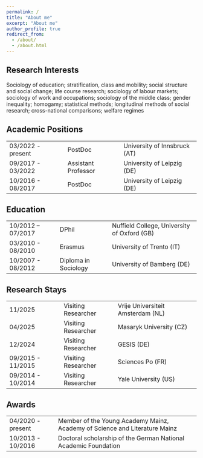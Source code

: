 ```yaml
---
permalink: /
title: "About me"
excerpt: "About me"
author_profile: true
redirect_from: 
  - /about/
  - /about.html
---
```


## Research Interests

Sociology of education; stratification, class and mobility; social structure and social change; life course research; sociology of labour markets; sociology of work and occupations; sociology of the middle class; gender inequality; homogamy; statistical methods; longitudinal methods of social research; cross-national comparisons; welfare regimes



## Academic Positions

|                       |                                 |                                           |
|-----------------------|---------------------------------|-------------------------------------------|
| 03/2022 - present     | PostDoc                        | University of Innsbruck (AT)             |
| 09/2017 - 03/2022     | Assistant Professor            | University of Leipzig (DE)               |
| 10/2016 - 08/2017     | PostDoc                        | University of Leipzig (DE)               |

## Education

|                       |                                 |                                           |
|-----------------------|---------------------------------|-------------------------------------------|
| 10/2012 – 07/2017     | DPhil                          | Nuffield College, University of Oxford (GB) |
| 03/2010 - 08/2010     | Erasmus                        | University of Trento (IT)                |
| 10/2007 - 08/2012     | Diploma in Sociology           | University of Bamberg (DE)               |

## Research Stays

|                       |                                 |                                           |
|-----------------------|---------------------------------|-------------------------------------------|
| 11/2025               | Visiting Researcher            | Vrije Universiteit Amsterdam (NL)        |
| 04/2025               | Visiting Researcher            | Masaryk University (CZ)                  |
| 12/2024               | Visiting Researcher            | GESIS (DE)                               |
| 09/2015 - 11/2015     | Visiting Researcher            | Sciences Po (FR)                         |
| 09/2014 - 10/2014     | Visiting Researcher            | Yale University (US)                     |

## Awards

|                       |                                 |
|-----------------------|---------------------------------|
| 04/2020 - present     | Member of the Young Academy Mainz, Academy of Science and Literature Mainz |
| 10/2013 - 10/2016     | Doctoral scholarship of the German National Academic Foundation |
